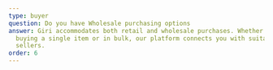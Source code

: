 ```yaml
---
type: buyer
question: Do you have Wholesale purchasing options
answer: Giri accommodates both retail and wholesale purchases. Whether you are
  buying a single item or in bulk, our platform connects you with suitable
  sellers.
order: 6
---
```

